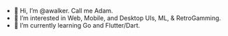 - 👋 Hi, I’m @awalker. Call me Adam.
- 👀 I’m interested in Web, Mobile, and Desktop UIs, ML, & RetroGamming.
- 🌱 I’m currently learning Go and Flutter/Dart.

<!---
awalker/awalker is a ✨ special ✨ repository because its `README.md` (this file) appears on your GitHub profile.
You can click the Preview link to take a look at your changes.
--->
